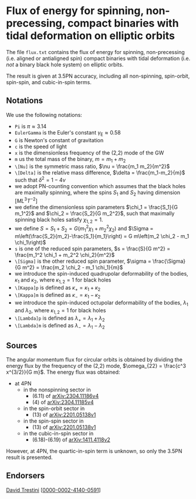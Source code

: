 # Flux of energy for spinning, non-precessing, compact binaries with tidal deformation on elliptic orbits

The file ``flux.txt`` contains the flux of energy for spinning, non-precessing (i.e. aligned or antialigned spin) compact binaries with tidal deformation (i.e. *not* a binary black hole system) on elliptic orbits.

The result is given at 3.5PN accuracy, including all non-spinning, spin-orbit, spin-spin, and cubic-in-spin terms.

## Notations

We use the following notations:
* ``Pi`` is $\pi \approx 3.14$
* ``EulerGamma`` is the Euler's constant $\gamma_\text{E} \approx 0.58$
* ``G`` is Newton's constant of gravitation
* ``c`` is the speed of light
* ``x`` is the dimensionless frequency of the (2,2) mode of the GW
* ``m`` us the total mass of the binary, $m = m_1+m_2$
* ``\[Nu]`` is the symmetric mass ratio, $\nu = \frac{m_1 m_2}{m^2}$
* ``\[Delta]`` is the relative mass difference, $\delta = \frac{m_1-m_2}{m}$ such that $\delta^2=1-4\nu$
* we adopt PN-counting convention which assumes that the black holes are maximally spinning, where the spins $S_1$ and $S_2$ having dimension $[ML^3T^{-2}]$
* we define the dimensionless spin parameters $\chi_1 = \frac{S_1}{G m_1^2}$ and $\chi_2 = \frac{S_2}{G m_2^2}$, such that maximally spinning black holes satisfy $\chi_{1,2} = 1$.
* we define $S = S_1 + S_2 = G (m_1^2 \chi_1+m_2^2 \chi_2)$ and $\Sigma = m\left(\frac{S_2}{m_2}-\frac{S_1}{m_1}\right) = G m\left(m_2 \chi_2 - m_1 \chi_1\right)$
* ``s`` is one of the reduced spin parameters, $s = \frac{S}{G m^2} = \frac{m_1^2 \chi_1 + m_2^2 \chi_2}{m^2}$
* ``\[Sigma]`` is the other reduced spin parameter, $\sigma = \frac{\Sigma}{G m^2} = \frac{m_2 \chi_2 - m_1 \chi_1}{m}$
* we introduce the spin-induced quadrupolar deformability of the bodies, $\kappa_1$ and $\kappa_2$, where $\kappa_{1,2}=1$ for black holes
* ``\[Kappa]p`` is defined as $\kappa_+ = \kappa_1 + \kappa_2$
* ``\[Kappa]m`` is defined as $\kappa_- = \kappa_1 - \kappa_2$
* we introduce the spin-induced octupolar deformability of the bodies, $\lambda_1$ and $\lambda_2$, where $\kappa_{1,2}=1$ for black holes
* ``\[Lambda]p`` is defined as $\lambda_+ = \lambda_1 + \lambda_2$
* ``\[Lambda]m`` is defined as $\lambda_- = \lambda_1 - \lambda_2$

## Sources

The angular momentum flux for circular orbits is obtained by dividing the energy flux by the frequency of the (2,2) mode, $\omega_{22} = \frac{c^3 x^{3/2}}{G m}$. The energy flux was obtained:
* at 4PN
    * in the nonspinning sector in
        * (6.11) of [arXiv:2304.11186v4](https://arxiv.org/abs/2304.11186v4)
        * (4) of [arXiv:2304.11185v4](https://arxiv.org/abs/2304.11185v4)
    * in the spin-orbit sector in
        * (13) of [arXiv:2201.05138v1](https://arxiv.org/abs/2201.05138v1)
    * in the spin-spin sector in
        * (13) of [arXiv:2201.05138v1](https://arxiv.org/abs/2201.05138v1)
    * in the cubic-in-spin sector in
        * (6.18)-(6.19) of [arXiv:1411.4118v2](https://arxiv.org/abs/1411.4118v2)
        
However, at 4PN, the quartic-in-spin term is unknown, so only the 3.5PN result is presented.
## Endorsers

[David Trestini](https://github.com/davidtrestini) [[0000-0002-4140-0591](https://orcid.org/0000-0002-4140-0591)]
